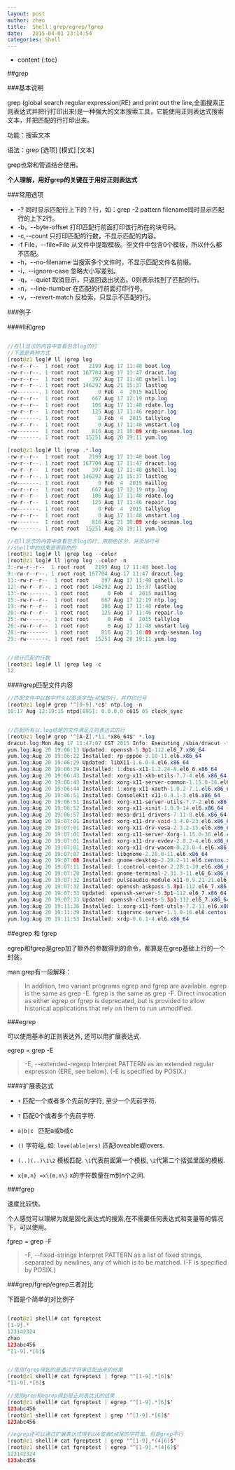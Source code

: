 ```yaml
---
layout: post
author: zhao
title:  Shell：grep/egrep/fgrep
date:   2015-04-01 23:14:54
categories: Shell
---
```


* content
{:toc}


##grep

###基本说明

grep (global search regular expression(RE) and print out the line,全面搜索正则表达式并把行打印出来)是一种强大的文本搜索工具，它能使用正则表达式搜索文本，并把匹配的行打印出来。

功能：搜索文本

语法：grep [选项] [模式] [文本]

grep也常和管道结合使用。

**个人理解，用好grep的关键在于用好正则表达式**

###常用选项

- -? 同时显示匹配行上下的？行，如：grep -2 pattern filename同时显示匹配行的上下2行。
- -b，--byte-offset 打印匹配行前面打印该行所在的块号码。
- -c,--count 只打印匹配的行数，不显示匹配的内容。
- -f File，--file=File 从文件中提取模板。空文件中包含0个模板，所以什么都不匹配。
- -h，--no-filename 当搜索多个文件时，不显示匹配文件名前缀。
- -i，--ignore-case 忽略大小写差别。
- -q，--quiet 取消显示，只返回退出状态。0则表示找到了匹配的行。
- -n，--line-number 在匹配的行前面打印行号。
- -v，--revert-match 反检索，只显示不匹配的行。

###例子

####ll和grep
~~~java

//在ll显示的内容中查看包含log的行
//下面是两种方式
[root@z1 log]# ll |grep log
-rw-r--r--  1 root root   2199 Aug 17 11:48 boot.log
-rw-r--r--. 1 root root 167704 Aug 17 11:47 dracut.log
-rw-r--r--  1 root root    397 Aug 17 11:48 gshell.log
-rw-r--r--. 1 root root 146292 Aug 21 15:37 lastlog
-rw-------. 1 root root      0 Feb  4  2015 maillog
-rw-r--r--  1 root root    667 Aug 17 12:19 ntp.log
-rw-r--r--  1 root root    106 Aug 17 11:48 rdate.log
-rw-r--r--  1 root root    125 Aug 17 11:46 repair.log
-rw-------. 1 root root      0 Feb  4  2015 tallylog
-rw-r--r--  1 root root      0 Aug 17 11:48 vmstart.log
-rw-------  1 root root    816 Aug 21 10:09 xrdp-sesman.log
-rw-------. 1 root root  15251 Aug 20 19:11 yum.log

[root@z1 log]# ll |grep .*.log
-rw-r--r--  1 root root   2199 Aug 17 11:48 boot.log
-rw-r--r--. 1 root root 167704 Aug 17 11:47 dracut.log
-rw-r--r--  1 root root    397 Aug 17 11:48 gshell.log
-rw-r--r--. 1 root root 146292 Aug 21 15:37 lastlog
-rw-------. 1 root root      0 Feb  4  2015 maillog
-rw-r--r--  1 root root    667 Aug 17 12:19 ntp.log
-rw-r--r--  1 root root    106 Aug 17 11:48 rdate.log
-rw-r--r--  1 root root    125 Aug 17 11:46 repair.log
-rw-------. 1 root root      0 Feb  4  2015 tallylog
-rw-r--r--  1 root root      0 Aug 17 11:48 vmstart.log
-rw-------  1 root root    816 Aug 21 10:09 xrdp-sesman.log
-rw-------. 1 root root  15251 Aug 20 19:11 yum.log

//在ll显示的内容中查看包含log的行，用颜色区分，并添加行号
//shell中的结果是带颜色的
[root@z1 log]# ll |grep log --color
[root@z1 log]# ll |grep log --color -n
3:-rw-r--r--  1 root root   2199 Aug 17 11:48 boot.log
9:-rw-r--r--. 1 root root 167704 Aug 17 11:47 dracut.log
11:-rw-r--r--  1 root root    397 Aug 17 11:48 gshell.lo
12:-rw-r--r--. 1 root root 146292 Aug 21 15:37 lastlog
13:-rw-------. 1 root root      0 Feb  4  2015 maillog
15:-rw-r--r--  1 root root    667 Aug 17 12:19 ntp.log
19:-rw-r--r--  1 root root    106 Aug 17 11:48 rdate.log
20:-rw-r--r--  1 root root    125 Aug 17 11:46 repair.lo
25:-rw-------. 1 root root      0 Feb  4  2015 tallylog
26:-rw-r--r--  1 root root      0 Aug 17 11:48 vmstart.log
28:-rw-------  1 root root    816 Aug 21 10:09 xrdp-sesman.log
29:-rw-------. 1 root root  15251 Aug 20 19:11 yum.log


//统计匹配的行数
[root@z1 log]# ll |grep log -c
12
~~~

####grep匹配文件内容

~~~java
//匹配文件中以数字开头以英语字母c结尾的行，并打印行号
[root@z1 log]# grep '^[0-9].*c$' ntp.log -n 
10:17 Aug 12:19:15 ntpd[895]: 0.0.0.0 c615 05 clock_sync


//匹配所有以.log结尾的文件满足正则表达式的行
[root@z1 log]# grep '^[A-Z].*11.*x86_64$' *.log
dracut.log:Mon Aug 17 11:47:07 CST 2015 Info: Executing /sbin/dracut -f --add-drivers xen-blkfront xen-blkfront virtio_blk virtio_blk virtio_pci virtio_pci virtio_console virtio_console initramfs-2.6.32-431.23.3.el6.x86_64.img 2.6.32-431.23.3.el6.x86_64
yum.log:Aug 20 19:06:13 Updated: openssh-5.3p1-112.el6_7.x86_64
yum.log:Aug 20 19:06:22 Installed: rp-pppoe-3.10-11.el6.x86_64
yum.log:Aug 20 19:06:29 Updated: libX11-1.6.0-6.el6.x86_64
yum.log:Aug 20 19:06:39 Installed: 1:dbus-x11-1.2.24-8.el6_6.x86_64
yum.log:Aug 20 19:06:43 Installed: xorg-x11-xkb-utils-7.7-4.el6.x86_64
yum.log:Aug 20 19:06:43 Installed: xorg-x11-server-common-1.15.0-36.el6.centos.x86_64
yum.log:Aug 20 19:06:44 Installed: 1:xorg-x11-xauth-1.0.2-7.1.el6.x86_64
yum.log:Aug 20 19:06:51 Installed: ConsoleKit-x11-0.4.1-3.el6.x86_64
yum.log:Aug 20 19:06:51 Installed: xorg-x11-server-utils-7.7-2.el6.x86_64
yum.log:Aug 20 19:06:52 Installed: xorg-x11-xinit-1.0.9-14.el6.x86_64
yum.log:Aug 20 19:06:57 Installed: mesa-dri1-drivers-7.11-8.el6.x86_64
yum.log:Aug 20 19:07:01 Installed: xorg-x11-drv-void-1.4.0-23.el6.x86_64
yum.log:Aug 20 19:07:01 Installed: xorg-x11-drv-vesa-2.3.2-15.el6.x86_64
yum.log:Aug 20 19:07:01 Installed: xorg-x11-server-Xorg-1.15.0-36.el6.centos.x86_64
yum.log:Aug 20 19:07:01 Installed: xorg-x11-drv-evdev-2.8.2-4.el6.x86_64
yum.log:Aug 20 19:07:01 Installed: xorg-x11-drv-wacom-0.23.0-4.el6.x86_64
yum.log:Aug 20 19:07:07 Installed: libgnome-2.28.0-11.el6.x86_64
yum.log:Aug 20 19:07:08 Installed: gnome-desktop-2.28.2-11.el6.centos.x86_64
yum.log:Aug 20 19:07:11 Installed: 1:control-center-2.28.1-39.el6.x86_64
yum.log:Aug 20 19:07:28 Installed: gnome-terminal-2.31.3-11.el6_6.x86_64
yum.log:Aug 20 19:07:32 Installed: pulseaudio-module-x11-0.9.21-21.el6.x86_64
yum.log:Aug 20 19:07:32 Installed: openssh-askpass-5.3p1-112.el6_7.x86_64
yum.log:Aug 20 19:07:33 Updated: openssh-server-5.3p1-112.el6_7.x86_64
yum.log:Aug 20 19:07:33 Updated: openssh-clients-5.3p1-112.el6_7.x86_64
yum.log:Aug 20 19:11:36 Installed: 1:xorg-x11-font-utils-7.2-11.el6.x86_64
yum.log:Aug 20 19:11:39 Installed: tigervnc-server-1.1.0-16.el6.centos.x86_64
yum.log:Aug 20 19:11:53 Installed: xrdp-0.6.1-4.el6.x86_64
~~~



##egrep 和 fgrep

egrep和fgrep是grep加了额外的参数得到的命令，都算是在grep基础上行的一个封装。

man grep有一段解释：

>In  addition,  two  variant programs egrep and fgrep are available.  egrep is the same as grep -E.  fgrep is the same as grep -F.  Direct invocation as either egrep or fgrep is deprecated,  but  is  provided  to allow  historical  applications that rely on them to run unmodified.

###egrep

可以使用基本的正则表达外, 还可以用扩展表达式.

egrep = grep -E

> -E, --extended-regexp Interpret  PATTERN  as  an  extended  regular expression  (ERE, see below).    (-E is specified by POSIX.)

####扩展表达式

- `+` 匹配一个或者多个先前的字符, 至少一个先前字符.

- `?` 匹配0个或者多个先前字符.

- `a|b|c ` 匹配a或b或c

- `()` 字符组, 如: `love(able|ers)` 匹配loveable或lovers.

- `(..)(..)\1\2` 模板匹配. `\1`代表前面第一个模板, `\2`代第二个括弧里面的模板.

- `x{m,n} =x\{m,n\}` x的字符数量在m到n个之间.

###fgrep

速度比较快。

个人感觉可以理解为就是固化表达式的搜索,在不需要任何表达式和变量等的情况下，可以使用。

fgrep = grep -F

> -F, --fixed-strings Interpret PATTERN as a list of fixed strings, separated by newlines, any of which is to  be matched.  (-F is specified by POSIX.)

###grep/fgrep/egrep三者对比


下面是个简单的对比例子

~~~java

[root@z1 shell]# cat fgreptest 
[1-9].*
123142324
zhao
123abc456
^[1-9].*[6]$


//使用fgrep得到的是通过字符串匹配出来的结果
[root@z1 shell]# cat fgreptest | fgrep '^[1-9].*[6]$'
^[1-9].*[6]$

//使用grep和egrep得到是正则表达式的结果
[root@z1 shell]# cat fgreptest | egrep '^[1-9].*[6]$'
123abc456
[root@z1 shell]# cat fgreptest | grep '^[1-9].*[6]$'
123abc456

//egrep还可以通过扩展表达式得到以4或者6结尾的字符串，但是grep不行
[root@z1 shell]# cat fgreptest | grep '^[1-9].*(4|6)$'
[root@z1 shell]# cat fgreptest | egrep '^[1-9].*(4|6)$'
123142324
123abc456

~~~